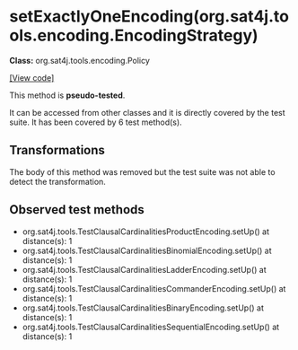 # setExactlyOneEncoding(org.sat4j.tools.encoding.EncodingStrategy)

**Class:** org.sat4j.tools.encoding.Policy

[[View code]](https://gitlab.ow2.org/sat4j/sat4j/blob/09e9173e400ea6c1794354ca54c36607c53391ff/org.sat4j.core/src/main/java//org/sat4j/tools/encoding/Policy.java#L140)

This method is **pseudo-tested**.


It can be accessed from other classes and it is directly covered by the test suite. 
It has been covered by 6 test method(s).

## Transformations

The body of this method was removed but the test suite was not able to detect the transformation.



## Observed test methods

* org.sat4j.tools.TestClausalCardinalitiesProductEncoding.setUp() at distance(s): 1
* org.sat4j.tools.TestClausalCardinalitiesBinomialEncoding.setUp() at distance(s): 1
* org.sat4j.tools.TestClausalCardinalitiesLadderEncoding.setUp() at distance(s): 1
* org.sat4j.tools.TestClausalCardinalitiesCommanderEncoding.setUp() at distance(s): 1
* org.sat4j.tools.TestClausalCardinalitiesBinaryEncoding.setUp() at distance(s): 1
* org.sat4j.tools.TestClausalCardinalitiesSequentialEncoding.setUp() at distance(s): 1

